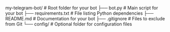 my-telegram-bot/          # Root folder for your bot
├── bot.py                # Main script for your bot
├── requirements.txt      # File listing Python dependencies
├── README.md             # Documentation for your bot
├── .gitignore            # Files to exclude from Git
└── config/               # Optional folder for configuration files